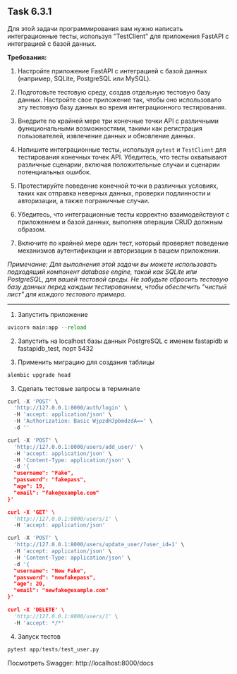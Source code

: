 ## Task 6.3.1

Для этой задачи программирования вам нужно написать интеграционные тесты, используя "TestClient" для приложения FastAPI с интеграцией с базой данных.

**Требования:**

1. Настройте приложение FastAPI с интеграцией с базой данных (например, SQLite, PostgreSQL или MySQL).

2. Подготовьте тестовую среду, создав отдельную тестовую базу данных. Настройте свое приложение так, чтобы оно использовало эту тестовую базу данных во время интеграционного тестирования.

3. Внедрите по крайней мере три конечные точки API с различными функциональными возможностями, такими как регистрация пользователей, извлечение данных и обновление данных.

4. Напишите интеграционные тесты, используя `pytest` и `TestClient` для тестирования конечных точек API. Убедитесь, что тесты охватывают различные сценарии, включая положительные случаи и сценарии потенциальных ошибок.

5. Протестируйте поведение конечной точки в различных условиях, таких как отправка неверных данных, проверки подлинности и авторизации, а также пограничные случаи.

6. Убедитесь, что интеграционные тесты корректно взаимодействуют с приложением и базой данных, выполняя операции CRUD должным образом.

7. Включите по крайней мере один тест, который проверяет поведение механизмов аутентификации и авторизации в вашем приложении.

*Примечание: Для выполнения этой задачи вы можете использовать подходящий компонент database engine, такой как SQLite или PostgreSQL, для вашей тестовой среды. Не забудьте сбросить тестовую базу данных перед каждым тестированием, чтобы обеспечить "чистый лист" для каждого тестового примера.*

---

1. Запустить приложение
```python
uvicorn main:app --reload
```
2. Запустить на localhost базы данных PostgreSQL с именем fastapidb и fastapidb_test, порт 5432

3. Применить миграцию для создания таблицы
```python
alembic upgrade head
```
3. Сделать тестовые запросы в терминале
```python
curl -X 'POST' \
  'http://127.0.0.1:8000/auth/login' \
  -H 'accept: application/json' \
  -H 'Authorization: Basic WjpzdHJpbmdzdA==' \
  -d ''

curl -X 'POST' \
  'http://127.0.0.1:8000/users/add_user/' \
  -H 'accept: application/json' \
  -H 'Content-Type: application/json' \
  -d '{
  "username": "Fake",
  "password": "fakepass",
  "age": 19,
  "email": "fake@example.com"
}'

curl -X 'GET' \
  'http://127.0.0.1:8000/users/1' \
  -H 'accept: application/json'

curl -X 'POST' \
  'http://127.0.0.1:8000/users/update_user/?user_id=1' \
  -H 'accept: application/json' \
  -H 'Content-Type: application/json' \
  -d '{
  "username": "New Fake",
  "password": "newfakepass",
  "age": 20,
  "email": "newfake@example.com"
}'

curl -X 'DELETE' \
  'http://127.0.0.1:8000/users/1' \
  -H 'accept: */*'
```

4. Запуск тестов
```python
pytest app/tests/test_user.py
```

Посмотреть Swagger: http://localhost:8000/docs
